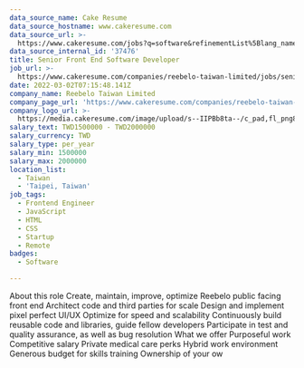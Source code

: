 ```yaml
---
data_source_name: Cake Resume
data_source_hostname: www.cakeresume.com
data_source_url: >-
  https://www.cakeresume.com/jobs?q=software&refinementList%5Blang_name%5D%5B0%5D=English&refinementList%5Bsalary_type%5D=per_year&range%5Bsalary_range%5D%5Bmin%5D=1000000&page=2
data_source_internal_id: '37476'
title: Senior Front End Software Developer
job_url: >-
  https://www.cakeresume.com/companies/reebelo-taiwan-limited/jobs/senior-front-end-software-developer
date: 2022-03-02T07:15:48.141Z
company_name: Reebelo Taiwan Limited
company_page_url: 'https://www.cakeresume.com/companies/reebelo-taiwan-limited'
company_logo_url: >-
  https://media.cakeresume.com/image/upload/s--IIPBb8ta--/c_pad,fl_png8,h_200,w_200/v1643171024/lixbinkqopevur1wep9g.png
salary_text: TWD1500000 - TWD2000000
salary_currency: TWD
salary_type: per_year
salary_min: 1500000
salary_max: 2000000
location_list:
  - Taiwan
  - 'Taipei, Taiwan'
job_tags:
  - Frontend Engineer
  - JavaScript
  - HTML
  - CSS
  - Startup
  - Remote
badges:
  - Software

---
```


About this role Create, maintain, improve, optimize Reebelo public facing front end Architect code and third parties for scale Design and implement pixel perfect UI/UX Optimize for speed and scalability Continuously build reusable code and libraries, guide fellow developers Participate in test and quality assurance, as well as bug resolution What we offer Purposeful work Competitive salary Private medical care perks Hybrid work environment Generous budget for skills training Ownership of your ow